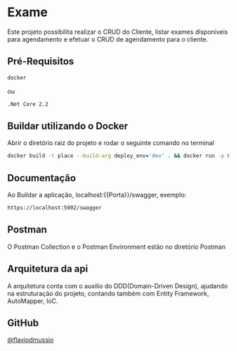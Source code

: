 # Exame

Este projeto possibilita realizar o CRUD do Cliente, listar exames disponiveis para agendamento e efetuar o CRUD de agendamento para o cliente.   

## Pré-Requisitos


```bash
docker
```

ou

```bash
.Net Core 2.2
```

## Buildar utilizando o Docker
Abrir o diretório raiz do projeto e rodar o seguinte comando no terminal
```bash
docker build -t place --build-arg deploy_env='dev' . && docker run -p 8080:8080 place
```

## Documentação
Ao Buildar a aplicação, localhost:{{Porta}}/swagger, exemplo:
```bash
https://localhost:5002/swagger
```

## Postman
O Postman Collection e o Postman Environment estão no diretório
Postman

## Arquitetura da api
A arquitetura conta com o auxilio do DDD(Domain-Driven Design), ajudando na estruturação do projeto, contando também com Entity Framework, AutoMapper, IoC.

## GitHub
[@flaviodmussio](https://github.com/flaviodmussio/exam)
